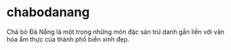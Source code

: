 # chabodanang
Chả bò Đà Nẵng là một trong những món đặc sản trứ danh gắn liền với văn hóa ẩm thực của thành phố biển xinh đẹp.
